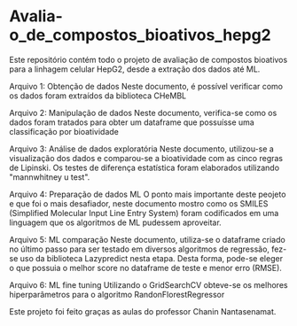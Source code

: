 # Avalia-o_de_compostos_bioativos_hepg2
Este repositório contém todo o projeto de avaliação de compostos bioativos para a linhagem celular HepG2, desde a extração dos dados até ML.

Arquivo 1: Obtenção de dados
  Neste documento, é possível verificar como os dados foram extraídos da biblioteca CHeMBL

Arquivo 2: Manipulação de dados
  Neste documento, verifica-se como os dados foram tratados para obter um dataframe que possuísse uma classificação por bioatividade

Arquivo 3: Análise de dados exploratória
  Neste documento, utilizou-se a visualização dos dados e comparou-se a bioatividade com as cinco regras de Lipinski. Os testes de diferença estatística foram elaborados utilizando "mannwhitney u test".

Arquivo 4: Preparação de dados ML
  O ponto mais importante deste peojeto e que foi o mais desafiador, neste documento mostro como os SMILES (Simplified Molecular Input Line Entry System) foram codificados em uma linguagem que os algoritmos de ML pudessem aproveitar.

Arquivo 5: ML comparação
  Neste documento, utiliza-se o dataframe criado no último passo para ser testado em diversos algoritmos de regressão, fez-se uso da biblioteca Lazypredict nesta etapa. Desta forma, pode-se eleger o que possuia o melhor score no dataframe de teste e menor erro (RMSE).

Arquivo 6: ML fine tuning
  Utilizando o GridSearchCV obteve-se os melhores hiperparâmetros para o algoritmo RandonFlorestRegressor
  
Este projeto foi feito graças as aulas do professor Chanin Nantasenamat.
